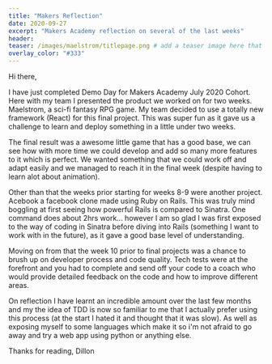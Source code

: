 ```yaml
---
title: "Makers Reflection"
date: 2020-09-27
excerpt: "Makers Academy reflection on several of the last weeks"
header:
teaser: /images/maelstrom/titlepage.png # add a teaser image here that sums up what the blog post is about for display on blog page, the image should go     in the image/blog folder
overlay_color: "#333"
---
```


Hi there,

I have just completed Demo Day for Makers Academy July 2020 Cohort. Here with my team I presented the product we worked on for two weeks. Maelstrom, a sci-fi fantasy RPG game. My team decided to use a totally new framework (React) for this final project. This was super fun as it gave us a challenge to learn and deploy something in a little under two weeks.

The final result was a awesome little game that has a good base, we can see how with more time we could develop and add so many more features to it which is perfect. We wanted something that we could work off and adapt easily and we managed to reach it in the final week (despite having to learn alot about animation).

Other than that the weeks prior starting for weeks 8-9 were another project. Acebook a facebook clone made using Ruby on Rails. This was truly mind boggling at first seeing how powerful Rails is compared to Sinatra. One command does about 2hrs work... however I am so glad I was first exposed to the way of coding in Sinatra before diving into Rails (something I want to work with in the future), as it gave a good base level of understanding.

Moving on from that the week 10 prior to final projects was a chance to brush up on developer process and code quality. Tech tests were at the forefront and you had to complete and send off your code to a coach who would provide detailed feedback on the code and how to improve different areas. 

On reflection I have learnt an incredible amount over the last few months and my the idea of TDD is now so familiar to me that I actually prefer using this process (at the start I hated it and thought that it was slow). As well as exposing myself to some languages which make it so i'm not afraid to go away and try a web app using python or anything else.

Thanks for reading, Dillon    
